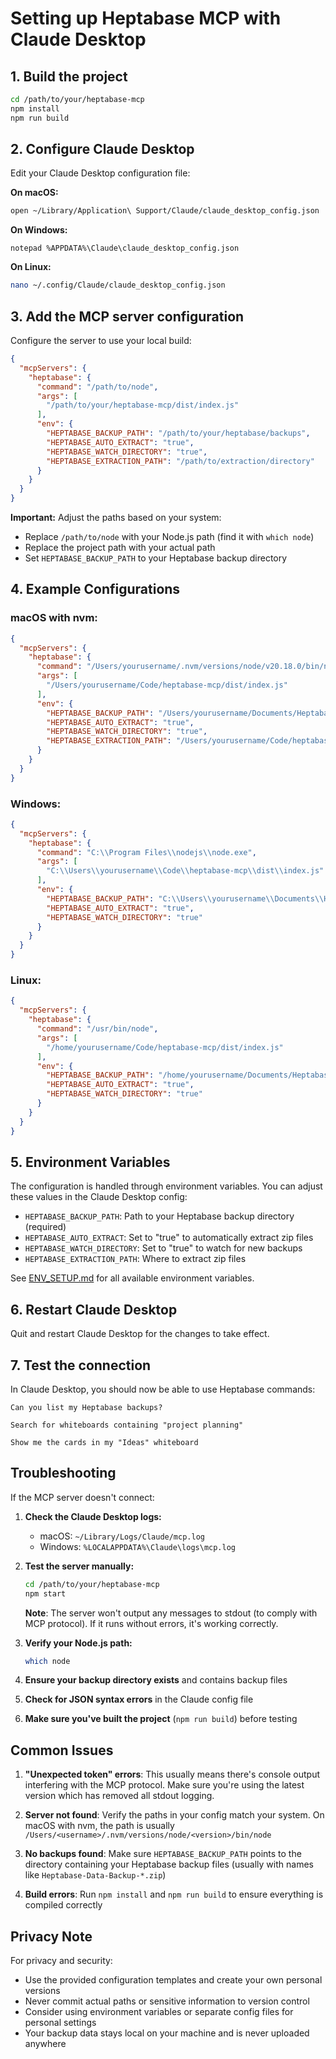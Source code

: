 # Setting up Heptabase MCP with Claude Desktop

## 1. Build the project

```bash
cd /path/to/your/heptabase-mcp
npm install
npm run build
```

## 2. Configure Claude Desktop

Edit your Claude Desktop configuration file:

**On macOS:**
```bash
open ~/Library/Application\ Support/Claude/claude_desktop_config.json
```

**On Windows:**
```
notepad %APPDATA%\Claude\claude_desktop_config.json
```

**On Linux:**
```bash
nano ~/.config/Claude/claude_desktop_config.json
```

## 3. Add the MCP server configuration

Configure the server to use your local build:

```json
{
  "mcpServers": {
    "heptabase": {
      "command": "/path/to/node",
      "args": [
        "/path/to/your/heptabase-mcp/dist/index.js"
      ],
      "env": {
        "HEPTABASE_BACKUP_PATH": "/path/to/your/heptabase/backups",
        "HEPTABASE_AUTO_EXTRACT": "true",
        "HEPTABASE_WATCH_DIRECTORY": "true",
        "HEPTABASE_EXTRACTION_PATH": "/path/to/extraction/directory"
      }
    }
  }
}
```

**Important:** Adjust the paths based on your system:
- Replace `/path/to/node` with your Node.js path (find it with `which node`)
- Replace the project path with your actual path
- Set `HEPTABASE_BACKUP_PATH` to your Heptabase backup directory

## 4. Example Configurations

### macOS with nvm:

```json
{
  "mcpServers": {
    "heptabase": {
      "command": "/Users/yourusername/.nvm/versions/node/v20.18.0/bin/node",
      "args": [
        "/Users/yourusername/Code/heptabase-mcp/dist/index.js"
      ],
      "env": {
        "HEPTABASE_BACKUP_PATH": "/Users/yourusername/Documents/Heptabase-auto-backup",
        "HEPTABASE_AUTO_EXTRACT": "true",
        "HEPTABASE_WATCH_DIRECTORY": "true",
        "HEPTABASE_EXTRACTION_PATH": "/Users/yourusername/Code/heptabase-mcp/data/extracted"
      }
    }
  }
}
```

### Windows:

```json
{
  "mcpServers": {
    "heptabase": {
      "command": "C:\\Program Files\\nodejs\\node.exe",
      "args": [
        "C:\\Users\\yourusername\\Code\\heptabase-mcp\\dist\\index.js"
      ],
      "env": {
        "HEPTABASE_BACKUP_PATH": "C:\\Users\\yourusername\\Documents\\Heptabase-auto-backup",
        "HEPTABASE_AUTO_EXTRACT": "true",
        "HEPTABASE_WATCH_DIRECTORY": "true"
      }
    }
  }
}
```

### Linux:

```json
{
  "mcpServers": {
    "heptabase": {
      "command": "/usr/bin/node",
      "args": [
        "/home/yourusername/Code/heptabase-mcp/dist/index.js"
      ],
      "env": {
        "HEPTABASE_BACKUP_PATH": "/home/yourusername/Documents/Heptabase-auto-backup",
        "HEPTABASE_AUTO_EXTRACT": "true",
        "HEPTABASE_WATCH_DIRECTORY": "true"
      }
    }
  }
}
```

## 5. Environment Variables

The configuration is handled through environment variables. You can adjust these values in the Claude Desktop config:

- `HEPTABASE_BACKUP_PATH`: Path to your Heptabase backup directory (required)
- `HEPTABASE_AUTO_EXTRACT`: Set to "true" to automatically extract zip files
- `HEPTABASE_WATCH_DIRECTORY`: Set to "true" to watch for new backups
- `HEPTABASE_EXTRACTION_PATH`: Where to extract zip files

See [ENV_SETUP.md](./ENV_SETUP.md) for all available environment variables.

## 6. Restart Claude Desktop

Quit and restart Claude Desktop for the changes to take effect.

## 7. Test the connection

In Claude Desktop, you should now be able to use Heptabase commands:

```
Can you list my Heptabase backups?
```

```
Search for whiteboards containing "project planning"
```

```
Show me the cards in my "Ideas" whiteboard
```

## Troubleshooting

If the MCP server doesn't connect:

1. **Check the Claude Desktop logs:**
   - macOS: `~/Library/Logs/Claude/mcp.log`
   - Windows: `%LOCALAPPDATA%\Claude\logs\mcp.log`

2. **Test the server manually:**
   ```bash
   cd /path/to/your/heptabase-mcp
   npm start
   ```
   **Note**: The server won't output any messages to stdout (to comply with MCP protocol). If it runs without errors, it's working correctly.

3. **Verify your Node.js path:**
   ```bash
   which node
   ```

4. **Ensure your backup directory exists** and contains backup files

5. **Check for JSON syntax errors** in the Claude config file

6. **Make sure you've built the project** (`npm run build`) before testing

## Common Issues

1. **"Unexpected token" errors**: This usually means there's console output interfering with the MCP protocol. Make sure you're using the latest version which has removed all stdout logging.

2. **Server not found**: Verify the paths in your config match your system. On macOS with nvm, the path is usually `/Users/<username>/.nvm/versions/node/<version>/bin/node`

3. **No backups found**: Make sure `HEPTABASE_BACKUP_PATH` points to the directory containing your Heptabase backup files (usually with names like `Heptabase-Data-Backup-*.zip`)

4. **Build errors**: Run `npm install` and `npm run build` to ensure everything is compiled correctly

## Privacy Note

For privacy and security:
- Use the provided configuration templates and create your own personal versions
- Never commit actual paths or sensitive information to version control
- Consider using environment variables or separate config files for personal settings
- Your backup data stays local on your machine and is never uploaded anywhere
